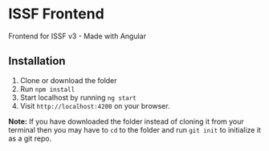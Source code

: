 # ISSF Frontend

Frontend for ISSF v3 - Made with Angular


## Installation

1. Clone or download the folder
2. Run `npm install`
3. Start localhost by running `ng start`
4. Visit `http://localhost:4200` on your browser.

**Note:** If you have downloaded the folder instead of cloning it from your terminal then you may have to `cd` to the folder and run `git init` to initialize it as a git repo.